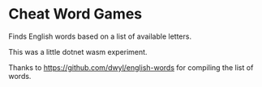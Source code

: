 # Cheat Word Games

Finds English words based on a list of available letters.

This was a little dotnet wasm experiment.

Thanks to https://github.com/dwyl/english-words for compiling the list of words.
